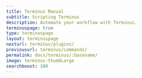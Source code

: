 ```yaml
---
title: Terminus Manual
subtitle: Scripting Terminus
description: Automate your workflow with Terminus.
terminuspage: true
type: terminuspage
layout: terminuspage
nexturl: terminus/plugins/
previousurl: terminus/commands/
permalink: docs/terminus/:basename/
image: terminus-thumbLarge
searchboost: 100
---
```


